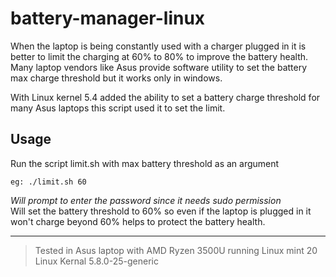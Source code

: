 # battery-manager-linux

When the laptop is being constantly used with a charger plugged in it is better to limit the charging at 60% to 80% to improve the battery health.
Many laptop vendors like Asus provide software utility to set the battery max charge threshold but it works only in windows.

With Linux kernel 5.4 added the ability to set a battery charge threshold for many Asus laptops this script used it to set the limit.

## Usage
Run the script limit.sh with max battery threshold as an argument

`eg: ./limit.sh 60`

*Will prompt to enter the password since it needs sudo permission*\
Will set the battery threshold to 60% so even if the laptop is plugged in it won't charge beyond 60% helps to protect the battery health.


-----
>Tested in Asus laptop with AMD Ryzen 3500U running Linux mint 20 Linux Kernal  5.8.0-25-generic 
